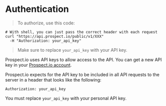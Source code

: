 # Authentication

> To authorize, use this code:

```shell
# With shell, you can just pass the correct header with each request
curl "https://api.prospect.io/public/v1/XXX"
  -H "Authorization: your_api_key"
```

> Make sure to replace `your_api_key` with your API key.

Prospect.io uses API keys to allow access to the API. You can get a new API key in your [Prospect.io account](https://app.prospect.io/store/api).

Prospect.io expects for the API key to be included in all API requests to the server in a header that looks like the following:

`Authorization: your_api_key`

<aside class="notice">
You must replace <code>your_api_key</code> with your personal API key.
</aside>
